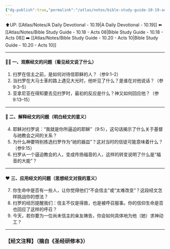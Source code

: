 ```yaml
---
{"dg-publish":true,"permalink":"/atlas/notes/bible-study-guide-10-19-acts-09-01-22/"}
---
```


⬆️UP: [[Atlas/Notes/A Daily Devotional - 10.19\|A Daily Devotional - 10.19]]
⬅️ [[Atlas/Notes/Bible Study Guide - 10.18 - Acts 08\|Bible Study Guide - 10.18 - Acts 08]]
➡️ [[Atlas/Notes/Bible Study Guide - 10.20 - Acts 10\|Bible Study Guide - 10.20 - Acts 10]] 

---

#### 🕵️‍♂️ 一、观察经文的问题（看见经文说了什么）

1. 扫罗在信主之前，是如何对待信耶稣的人？（参9:1–2）
2. 当扫罗在大马士革的路上遇见大光时，他听见了什么？是谁在对他说话？（参9:3–5）
3. 亚拿尼亚在得知要去见扫罗时，最初的反应是什么？神又如何回应他？（参9:13–15）

---

#### 📖 二、解释经文的问题（明白经文的意义）

4. 耶稣对扫罗说：“我就是你所逼迫的耶稣”（9:5），这句话揭示了什么关于基督与祂教会之间的关系？
5. 为什么神要特别拣选扫罗作为“祂的器皿”？这对当时的信徒可能意味着什么？（参9:15）
6. 扫罗从一个逼迫教会的人，变成传扬福音的人，这样的转变说明了什么是“福音的大能”？

---

#### ❤️ 三、应用经文的问题（思想经文对我的意义）

7. 你生命中是否有一些人，让你觉得他们“不会信主”或“太难改变”？这段经文怎样挑战你的想法？
8. 扫罗的经历提醒我们：信主不仅是得救，也是被呼召服事。你的信仰生命是否也回应了这样的呼召？
9. 今天，若你要为一位尚未信主的亲友祷告，你会如何具体地为他（她）求神动工？

---
### 【经文注释】（摘自《圣经研修本》）

